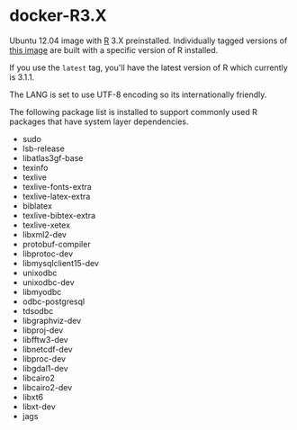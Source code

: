 docker-R3.X
===========

Ubuntu 12.04 image with [R](http://www.r-project.org/) 3.X preinstalled. Individually tagged versions of [this image](https://registry.hub.docker.com/u/cbarraford/r3x/) are built with a specific version of R installed.

If you use the `latest` tag, you'll have the latest version of R which currently is 3.1.1.

The LANG is set to use UTF-8 encoding so its internationally friendly.

The following package list is installed to support commonly used R packages that have system layer dependencies.
 * sudo
 * lsb-release
 * libatlas3gf-base
 * texinfo
 * texlive
 * texlive-fonts-extra
 * texlive-latex-extra
 * biblatex
 * texlive-bibtex-extra
 * texlive-xetex
 * libxml2-dev
 * protobuf-compiler
 * libprotoc-dev
 * libmysqlclient15-dev
 * unixodbc
 * unixodbc-dev
 * libmyodbc
 * odbc-postgresql
 * tdsodbc
 * libgraphviz-dev
 * libproj-dev
 * libfftw3-dev
 * libnetcdf-dev
 * libproc-dev
 * libgdal1-dev
 * libcairo2
 * libcairo2-dev
 * libxt6
 * libxt-dev
 * jags
